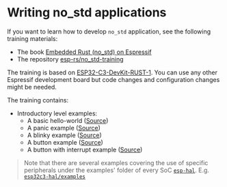 # Writing no_std applications
If you want to learn how to develop `no_std` application, see the following training materials:
- The book [Embedded Rust (no_std) on Espressif]
- The repository [esp-rs/no_std-training]

The training is based on [ESP32-C3-DevKit-RUST-1]. You can use any other Espressif development board but code changes and configuration changes might be needed.

The training contains:
* Introductory level examples:
   * A basic hello-world ([Source](https://github.com/esp-rs/no_std-training/tree/main/intro/hello-world))
   * A panic example ([Source](https://github.com/esp-rs/no_std-training/tree/main/intro/panic))
   * A blinky example ([Source](https://github.com/esp-rs/no_std-training/tree/main/intro/blinky))
   * A button example ([Source](https://github.com/esp-rs/no_std-training/tree/main/intro/button))
   * A button with interrupt example ([Source](https://github.com/esp-rs/no_std-training/tree/main/intro/button-interrupt))

> Note that there are several examples covering the use of specific peripherals under the examples' folder of every SoC [`esp-hal`]. E.g. [`esp32c3-hal/examples`]

[Embedded Rust (no_std) on Espressif]: https://esp-rs.github.io/no_std-training/
[esp-rs/no_std-training]: https://github.com/esp-rs/no_std-training
[ESP32-C3-DevKit-RUST-1]: https://github.com/esp-rs/esp-rust-board
[`esp-hal`]: https://github.com/esp-rs/esp-hal
[`esp32c3-hal/examples`]: https://github.com/esp-rs/esp-hal/tree/main/esp32c3-hal/examples
